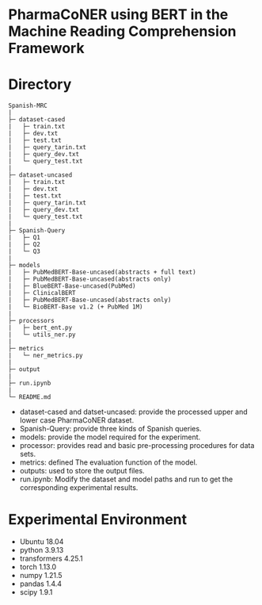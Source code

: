 # PharmaCoNER using BERT in the Machine Reading Comprehension Framework

# Directory
```
Spanish-MRC
|
├─ dataset-cased
|   ├─ train.txt
|   ├─ dev.txt
|   ├─ test.txt
|   ├─ query_tarin.txt
|   ├─ query_dev.txt
|   └─ query_test.txt
|
├─ dataset-uncased
|   ├─ train.txt
|   ├─ dev.txt
|   ├─ test.txt
|   ├─ query_tarin.txt
|   ├─ query_dev.txt
|   └─ query_test.txt
| 
├─ Spanish-Query
|   ├─ Q1
|   ├─ Q2
|   └─ Q3
|  
├─ models
|   ├─ PubMedBERT-Base-uncased(abstracts + full text)
|   ├─ PubMedBERT-Base-uncased(abstracts only)
|   ├─ BlueBERT-Base-uncased(PubMed)
|   ├─ ClinicalBERT
|   ├─ PubMedBERT-Base-uncased(abstracts only)
|   └─ BioBERT-Base v1.2 (+ PubMed 1M)
| 
├─ processors
|   ├─ bert_ent.py
|   └─ utils_ner.py
| 
├─ metrics
|   └─ ner_metrics.py
| 
├─ output
| 
├─ run.ipynb
| 
└─ README.md
```
 * dataset-cased and datset-uncased: provide the processed upper and lower case PharmaCoNER dataset.
 * Spanish-Query: provide three kinds of Spanish queries.
 * models: provide the model required for the experiment.
 * processor: provides read and basic pre-processing procedures for data sets.
 * metrics: defined The evaluation function of the model.
 * outputs: used to store the output files.
 * run.ipynb: Modify the dataset and model paths and run to get the corresponding experimental results.
 
# Experimental Environment
* Ubuntu 18.04
* python 3.9.13
* transformers 4.25.1
* torch 1.13.0
* numpy 1.21.5
* pandas 1.4.4
* scipy 1.9.1
